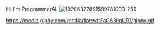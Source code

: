 Hi I'm ProgrammerAL
![19286327891599781003-256](https://github.com/ProgrammerAL01/ProgrammerAL01/assets/141438585/9a797903-b90d-4ae9-8949-bd9864104f44)

https://media.giphy.com/media/llarwdtFqG63IlqUR1/giphy.gif
